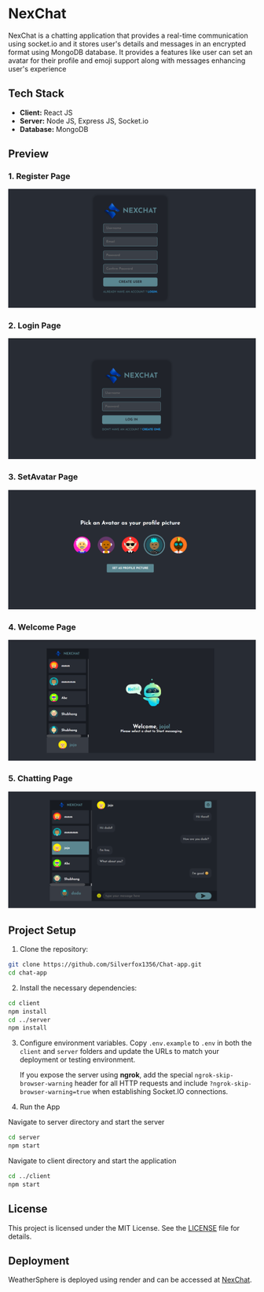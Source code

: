 # NexChat

NexChat is a chatting application that provides a real-time communication using socket.io and it stores user's details and messages in an encrypted format using MongoDB database. It provides a features like user can set an avatar for their profile and emoji 
support along with messages enhancing user's experience

## Tech Stack

- **Client:** React JS
- **Server:** Node JS, Express JS, Socket.io
- **Database:** MongoDB

## Preview
### 1. Register Page
![chat-app](public/src/assets/nex-1register.png)
### 2. Login Page
![chat-app](public/src/assets/nex-1login.png)
### 3. SetAvatar Page
![chat-app](public/src/assets/nex-1avatar.png)
### 4. Welcome Page
![chat-app](public/src/assets/nex-1welcome.png)
### 5. Chatting Page
![chat-app](public/src/assets/nex-1chat.png)

## Project Setup

1. Clone the repository:
```bash
git clone https://github.com/Silverfox1356/Chat-app.git
cd chat-app
 ```
2. Install the necessary dependencies:
```bash
cd client
npm install
cd ../server
npm install
```

3. Configure environment variables. Copy `.env.example` to `.env` in both
   the `client` and `server` folders and update the URLs to match your
   deployment or testing environment.

   If you expose the server using **ngrok**, add the special
   `ngrok-skip-browser-warning` header for all HTTP requests and include
   `?ngrok-skip-browser-warning=true` when establishing Socket.IO connections.

4. Run the App

Navigate to server directory and start the server
```bash
cd server
npm start
```

Navigate to client directory and start the application
```bash
cd ../client
npm start
```

## License

This project is licensed under the MIT License. See the [LICENSE](LICENSE) file for details.

## Deployment

WeatherSphere is deployed using render and can be accessed at [NexChat](https://nexchat-1-1x8i.onrender.com).

